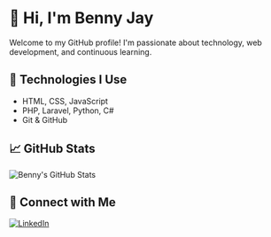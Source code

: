 # 👋 Hi, I'm Benny Jay

Welcome to my GitHub profile! I'm passionate about technology, web development, and continuous learning.

## 🔧 Technologies I Use
- HTML, CSS, JavaScript
- PHP, Laravel, Python, C#
- Git & GitHub

## 📈 GitHub Stats
![Benny's GitHub Stats](https://github-readme-stats.vercel.app/api?username=rbennyjay&show_icons=true&theme=radical)

## 🔗 Connect with Me
[![LinkedIn](https://img.shields.io/badge/LinkedIn-blue?style=for-the-badge&logo=linkedin)](https://www.linkedin.com/in/ebenezerjohn1)


<!---
RBennyjay/RBennyjay is a ✨ special ✨ repository because its `README.md` (this file) appears on your GitHub profile.
You can click the Preview link to take a look at your changes.
--->
